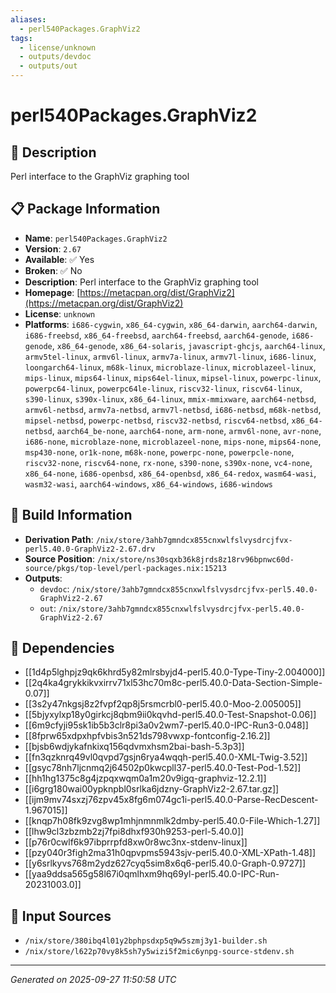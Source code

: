 ```yaml
---
aliases:
  - perl540Packages.GraphViz2
tags:
  - license/unknown
  - outputs/devdoc
  - outputs/out
---
```


# perl540Packages.GraphViz2

## 📝 Description

Perl interface to the GraphViz graphing tool

## 📋 Package Information

- **Name**: `perl540Packages.GraphViz2`
- **Version**: `2.67`
- **Available**: ✅ Yes
- **Broken**: ✅ No
- **Description**: Perl interface to the GraphViz graphing tool
- **Homepage**: [https://metacpan.org/dist/GraphViz2](https://metacpan.org/dist/GraphViz2)
- **License**: `unknown`
- **Platforms**: `i686-cygwin`, `x86_64-cygwin`, `x86_64-darwin`, `aarch64-darwin`, `i686-freebsd`, `x86_64-freebsd`, `aarch64-freebsd`, `aarch64-genode`, `i686-genode`, `x86_64-genode`, `x86_64-solaris`, `javascript-ghcjs`, `aarch64-linux`, `armv5tel-linux`, `armv6l-linux`, `armv7a-linux`, `armv7l-linux`, `i686-linux`, `loongarch64-linux`, `m68k-linux`, `microblaze-linux`, `microblazeel-linux`, `mips-linux`, `mips64-linux`, `mips64el-linux`, `mipsel-linux`, `powerpc-linux`, `powerpc64-linux`, `powerpc64le-linux`, `riscv32-linux`, `riscv64-linux`, `s390-linux`, `s390x-linux`, `x86_64-linux`, `mmix-mmixware`, `aarch64-netbsd`, `armv6l-netbsd`, `armv7a-netbsd`, `armv7l-netbsd`, `i686-netbsd`, `m68k-netbsd`, `mipsel-netbsd`, `powerpc-netbsd`, `riscv32-netbsd`, `riscv64-netbsd`, `x86_64-netbsd`, `aarch64_be-none`, `aarch64-none`, `arm-none`, `armv6l-none`, `avr-none`, `i686-none`, `microblaze-none`, `microblazeel-none`, `mips-none`, `mips64-none`, `msp430-none`, `or1k-none`, `m68k-none`, `powerpc-none`, `powerpcle-none`, `riscv32-none`, `riscv64-none`, `rx-none`, `s390-none`, `s390x-none`, `vc4-none`, `x86_64-none`, `i686-openbsd`, `x86_64-openbsd`, `x86_64-redox`, `wasm64-wasi`, `wasm32-wasi`, `aarch64-windows`, `x86_64-windows`, `i686-windows`

## 🔧 Build Information

- **Derivation Path**: `/nix/store/3ahb7gmndcx855cnxwlfslvysdrcjfvx-perl5.40.0-GraphViz2-2.67.drv`
- **Source Position**: `/nix/store/ns30sqxb36k8jrds8z18rv96bpnwc60d-source/pkgs/top-level/perl-packages.nix:15213`
- **Outputs**:
  - `devdoc`:  `/nix/store/3ahb7gmndcx855cnxwlfslvysdrcjfvx-perl5.40.0-GraphViz2-2.67`
  - `out`:  `/nix/store/3ahb7gmndcx855cnxwlfslvysdrcjfvx-perl5.40.0-GraphViz2-2.67`

## 🔗 Dependencies

- [[1d4p5lghpjz9qk6khrd5y82mlrsbyjd4-perl5.40.0-Type-Tiny-2.004000]]
- [[2q4ka4grykkikvxirrv71xl53hc70m8c-perl5.40.0-Data-Section-Simple-0.07]]
- [[3s2y47nkgsj8z2fvpf2qp8j5rsmcrbl0-perl5.40.0-Moo-2.005005]]
- [[5bjyxylxp18y0girkcj8qbm9ii0kqvhd-perl5.40.0-Test-Snapshot-0.06]]
- [[6m9cfyji95sk1ib5b3clr8pi3a0v2wm7-perl5.40.0-IPC-Run3-0.048]]
- [[8fprw65xdpxhpfvbis3n521ds798vwxp-fontconfig-2.16.2]]
- [[bjsb6wdjykafnkixq156qdvmxhsm2bai-bash-5.3p3]]
- [[fn3qzknrq49vl0qvpd7gsjn6rya4wqqh-perl5.40.0-XML-Twig-3.52]]
- [[gsyc78nh7ljcnmq2j64502p0kwcpll37-perl5.40.0-Test-Pod-1.52]]
- [[hh1hg1375c8g4jzpqxwqm0a1m20v9igq-graphviz-12.2.1]]
- [[i6grg180wai00ypknpbl0srlka6jdzny-GraphViz2-2.67.tar.gz]]
- [[ijm9mv74sxzj76zpv45x8fg6m074gc1i-perl5.40.0-Parse-RecDescent-1.967015]]
- [[knqp7h08fk9zvg8wp1mhjnmnmlk2dmby-perl5.40.0-File-Which-1.27]]
- [[lhw9cl3zbzmb2zj7fpi8dhxf930h9253-perl-5.40.0]]
- [[p76r0cwlf6k97ibprrpfd8xw0r8wc3nx-stdenv-linux]]
- [[pzy040r3figh2ma31h0qpvpms5943sjv-perl5.40.0-XML-XPath-1.48]]
- [[y6srlkyvs768m2ydz627cyq5sim8x6q6-perl5.40.0-Graph-0.9727]]
- [[yaa9ddsa565g58l67i0qmlhxm9hq69yl-perl5.40.0-IPC-Run-20231003.0]]

## 📁 Input Sources

- `/nix/store/380ibq4l01y2bphpsdxp5q9w5szmj3y1-builder.sh`
- `/nix/store/l622p70vy8k5sh7y5wizi5f2mic6ynpg-source-stdenv.sh`

---
*Generated on 2025-09-27 11:50:58 UTC*
